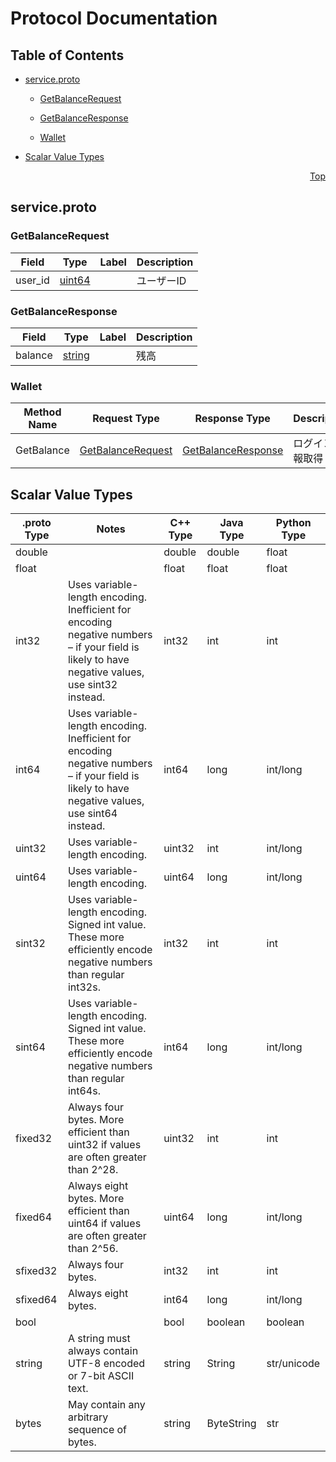 # Protocol Documentation
<a name="top"/>

## Table of Contents

- [service.proto](#service.proto)
    - [GetBalanceRequest](#services.GetBalanceRequest)
    - [GetBalanceResponse](#services.GetBalanceResponse)
  
  
  
    - [Wallet](#services.Wallet)
  

- [Scalar Value Types](#scalar-value-types)



<a name="service.proto"/>
<p align="right"><a href="#top">Top</a></p>

## service.proto



<a name="services.GetBalanceRequest"/>

### GetBalanceRequest



| Field | Type | Label | Description |
| ----- | ---- | ----- | ----------- |
| user_id | [uint64](#uint64) |  | ユーザーID |






<a name="services.GetBalanceResponse"/>

### GetBalanceResponse



| Field | Type | Label | Description |
| ----- | ---- | ----- | ----------- |
| balance | [string](#string) |  | 残高 |





 

 

 


<a name="services.Wallet"/>

### Wallet


| Method Name | Request Type | Response Type | Description |
| ----------- | ------------ | ------------- | ------------|
| GetBalance | [GetBalanceRequest](#services.GetBalanceRequest) | [GetBalanceResponse](#services.GetBalanceRequest) | ログイン情報取得 |

 



## Scalar Value Types

| .proto Type | Notes | C++ Type | Java Type | Python Type |
| ----------- | ----- | -------- | --------- | ----------- |
| <a name="double" /> double |  | double | double | float |
| <a name="float" /> float |  | float | float | float |
| <a name="int32" /> int32 | Uses variable-length encoding. Inefficient for encoding negative numbers – if your field is likely to have negative values, use sint32 instead. | int32 | int | int |
| <a name="int64" /> int64 | Uses variable-length encoding. Inefficient for encoding negative numbers – if your field is likely to have negative values, use sint64 instead. | int64 | long | int/long |
| <a name="uint32" /> uint32 | Uses variable-length encoding. | uint32 | int | int/long |
| <a name="uint64" /> uint64 | Uses variable-length encoding. | uint64 | long | int/long |
| <a name="sint32" /> sint32 | Uses variable-length encoding. Signed int value. These more efficiently encode negative numbers than regular int32s. | int32 | int | int |
| <a name="sint64" /> sint64 | Uses variable-length encoding. Signed int value. These more efficiently encode negative numbers than regular int64s. | int64 | long | int/long |
| <a name="fixed32" /> fixed32 | Always four bytes. More efficient than uint32 if values are often greater than 2^28. | uint32 | int | int |
| <a name="fixed64" /> fixed64 | Always eight bytes. More efficient than uint64 if values are often greater than 2^56. | uint64 | long | int/long |
| <a name="sfixed32" /> sfixed32 | Always four bytes. | int32 | int | int |
| <a name="sfixed64" /> sfixed64 | Always eight bytes. | int64 | long | int/long |
| <a name="bool" /> bool |  | bool | boolean | boolean |
| <a name="string" /> string | A string must always contain UTF-8 encoded or 7-bit ASCII text. | string | String | str/unicode |
| <a name="bytes" /> bytes | May contain any arbitrary sequence of bytes. | string | ByteString | str |

